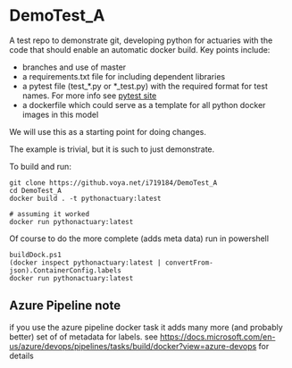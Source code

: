 # DemoTest_A
A test repo to demonstrate git, developing python for actuaries with the code that should enable an automatic docker build. Key points include:
- branches and use of master
- a requirements.txt file for including dependent libraries
- a pytest file (test_*.py or *_test.py) with the required format for test names. For more info see [pytest site](https://docs.pytest.org/en/latest/getting-started.html)
- a dockerfile which could serve as a template for all python docker images in this model

We will use this as a starting point for doing changes.

The example is trivial, but it is such to just demonstrate.

To build and run:

```
git clone https://github.voya.net/i719184/DemoTest_A
cd DemoTest_A
docker build . -t pythonactuary:latest

# assuming it worked
docker run pythonactuary:latest
```

Of course to do the more complete (adds meta data) run in powershell

```
buildDock.ps1
(docker inspect pythonactuary:latest | convertFrom-json).ContainerConfig.labels
docker run pythonactuary:latest
```

## Azure Pipeline note
if you use the azure pipeline docker task it adds many more (and probably better) set of of metadata for labels. see https://docs.microsoft.com/en-us/azure/devops/pipelines/tasks/build/docker?view=azure-devops for details